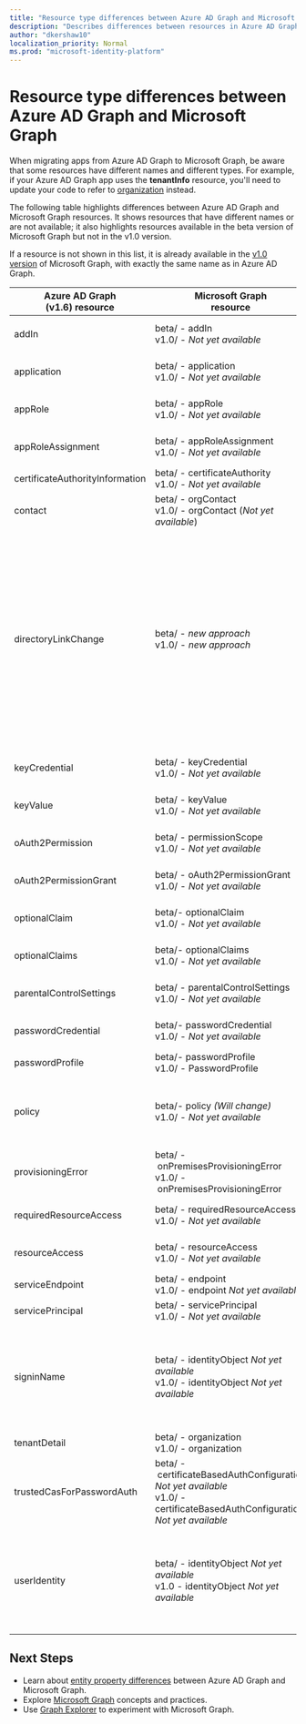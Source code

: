 ```yaml
---
title: "Resource type differences between Azure AD Graph and Microsoft Graph | Microsoft Graph"
description: "Describes differences between resources in Azure AD Graph and resources in Microsoft Graph in order to help migrate apps."
author: "dkershaw10"
localization_priority: Normal
ms.prod: "microsoft-identity-platform"
---
```


# Resource type differences between Azure AD Graph and Microsoft Graph

When migrating apps from Azure AD Graph to Microsoft Graph, be aware that some resources have different names and different types.  For example, if your Azure AD Graph app uses the **tenantInfo** resource, you'll need to update your code to refer to [organization](/graph/api/resources/organization?view=graph-rest-1.0) instead.

The following table highlights differences between Azure AD Graph and Microsoft Graph resources.  It shows resources that have different names or are not available; it also highlights resources available in the beta version of Microsoft Graph but not in the v1.0 version.

If a resource is not shown in this list, it is already available in the [v1.0 version](/graph/api/overview?view=graph-rest-1.0) of Microsoft Graph, with exactly the same name as in Azure AD Graph.

|Azure AD Graph <br>(v1.6) resource |Microsoft Graph<br>resource|Comments|
|---|---|---|
| addIn       | beta/ - addIn<br>v1.0/ - _Not yet available_ | Part of [application](/graph/api/resources/application?view=graph-rest-beta) APIs.  |
| application | beta/ - application<br>v1.0/ - _Not yet available_ |Part of [application](/graph/api/resources/application?view=graph-rest-beta) APIs.  |
| appRole | beta/ - appRole<br>v1.0/ - _Not yet available_ | Part of [application](/graph/api/resources/application?view=graph-rest-beta) APIs.  |
| appRoleAssignment | beta/&nbsp;-&nbsp;appRoleAssignment<br>v1.0/ - _Not yet available_ | Part of [application](/graph/api/resources/application?view=graph-rest-beta) APIs.  |
| certificateAuthorityInformation | beta/&nbsp;-&nbsp;certificateAuthority<br>v1.0/ - _Not yet available_ | |
| contact | beta/ - orgContact<br>v1.0/ - orgContact (_Not yet available_) | |
| directoryLinkChange | beta/ - _new&nbsp;approach_ <br>v1.0/ - _new&nbsp;approach_ | Delta query supports relationship change detection with a mechanism that doesn't require this resource. Please see [Feature differences between Azure AD Graph and Microsoft Graph](migrate-azure-ad-graph-feature-differences.md). |
| keyCredential | beta/ - keyCredential <br> v1.0/ - _Not yet available_ |Part of [application](/graph/api/resources/application?view=graph-rest-beta) APIs.  |
| keyValue | beta/ - keyValue <br> v1.0/ - _Not yet available_ |Part of [application](/graph/api/resources/application?view=graph-rest-beta) APIs.  |
| oAuth2Permission | beta/ - permissionScope <br> v1.0/ - _Not yet available_ |Part of [application](/graph/api/resources/application?view=graph-rest-beta) APIs.  |
| oAuth2PermissionGrant | beta/&nbsp;-&nbsp;oAuth2PermissionGrant <br> v1.0/ - _Not yet available_ |Part of [application](/graph/api/resources/application?view=graph-rest-beta) APIs.  |
| optionalClaim | beta/- optionalClaim <br> v1.0/ - _Not yet available_ |Part of [application](/graph/api/resources/application?view=graph-rest-beta) APIs.  |
| optionalClaims | beta/- optionalClaims <br> v1.0/ - _Not yet available_ |Part of [application](/graph/api/resources/application?view=graph-rest-beta) APIs.  |
| parentalControlSettings | beta/ - parentalControlSettings <br> v1.0/ - _Not yet available_ |Part of [application](/graph/api/resources/application?view=graph-rest-beta) APIs.  |
| passwordCredential | beta/- passwordCredential <br> v1.0/ - _Not yet available_ |Part of [application](/graph/api/resources/application?view=graph-rest-beta) APIs.  |
| passwordProfile | beta/- passwordProfile <br> v1.0/ - PasswordProfile ||
| policy | beta/- policy _(Will change)_ <br> v1.0/  - _Not yet available_ | Each policy will have a unique type name and structure.|
| provisioningError | beta/&nbsp;-&nbsp;onPremisesProvisioningError <br> v1.0/&nbsp;-&nbsp;onPremisesProvisioningError  | |
| requiredResourceAccess | beta/ - requiredResourceAccess <br> v1.0/ - _Not yet available_ |Part of [application](/graph/api/resources/application?view=graph-rest-beta) APIs.  |
| resourceAccess | beta/ - resourceAccess <br> v1.0/ - _Not yet available_ |Part of [application](/graph/api/resources/application?view=graph-rest-beta) APIs.  |
| serviceEndpoint | beta/ - endpoint <br> v1.0/ - endpoint _Not yet available_ | |
| servicePrincipal | beta/ - servicePrincipal <br> v1.0/ - _Not yet available_ | |
| signinName | beta/ - identityObject _Not yet available_ <br> v1.0/ - identityObject _Not yet available_ | Models identifiers used to sign into a user account.  Supports B2C scenarios. |
| tenantDetail | beta/ - organization <br> v1.0/ - organization | |
| trustedCasForPasswordAuth | beta/&nbsp;-&nbsp;certificateBasedAuthConfiguration _Not yet available_ <br> v1.0/ - certificateBasedAuthConfiguration _Not yet available_  | |
| userIdentity | beta/ - identityObject _Not yet available_ <br> v1.0 - identityObject _Not yet available_ |  Models identifiers used to sign into a user account.  Supports B2C scenarios. |

## Next Steps

- Learn about [entity property differences](migrate-azure-ad-graph-property-differences.md) between Azure AD Graph and Microsoft Graph. 
- Explore [Microsoft Graph](/graph/overview) concepts and practices.
- Use [Graph Explorer](https://aka.ms/ge) to experiment with Microsoft Graph.
